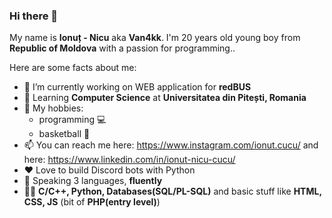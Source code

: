 ### Hi there 👋

My name is **Ionuț - Nicu** aka **Van4kk**. I'm 20 years old young boy from **Republic of Moldova** with a passion for programming..

Here are some facts about me:

- 🔭 I’m currently working on WEB application for **redBUS**
- 🌱 Learning **Computer Science** at **Universitatea din Pitești,  Romania**
- 🤔 My hobbies:
  - programming :computer: 
  - basketball :basketball:
- 📫 You can reach me here: https://www.instagram.com/ionut.cucu/ and here: https://www.linkedin.com/in/ionut-nicu-cucu/
- :heart: Love to build Discord bots with Python
- :eyes: Speaking 3 languages, **fluently**
- :man_technologist: **C/C++, Python, Databases(SQL/PL-SQL)** and basic stuff like **HTML, CSS, JS** (bit of **PHP(entry level)**)

